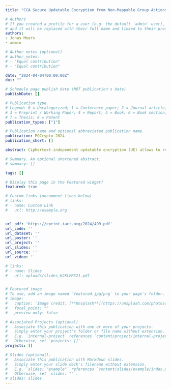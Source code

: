```yaml
---
title: "CCA Secure Updatable Encryption from Non-Mappable Group Actions"

# Authors
# If you created a profile for a user (e.g. the default `admin` user), write the username (folder name) here 
# and it will be replaced with their full name and linked to their profile.
authors:
- Jonas Meers
- admin

# Author notes (optional)
# author_notes:
# - "Equal contribution"
# - "Equal contribution"

date: "2024-04-04T00:00:00Z"
doi: ""

# Schedule page publish date (NOT publication's date).
publishDate: []

# Publication type.
# Legend: 0 = Uncategorized; 1 = Conference paper; 2 = Journal article;
# 3 = Preprint / Working Paper; 4 = Report; 5 = Book; 6 = Book section;
# 7 = Thesis; 8 = Patent
publication_types: ["1"]

# Publication name and optional abbreviated publication name.
publication: PQCrypto 2024
publication_short: []

abstract: Ciphertext-independent updatable encryption (UE) allows to rotate encryption keys and update ciphertexts via a token without the need to first download the ciphertexts. Although, syntactically, UE is a symmetric-key primitive, ciphertext-independent UE with forward secrecy and post-compromise security is known to imply public-key encryption (Alamati, Montgomery and Patranabis, CRYPTO 2019). Constructing post-quantum secure UE turns out to be a difficult task. While lattices offer the necessary homomorphic properties, the introduced noise allows only a bounded number of updates. Group actions have become an important alternative, however, their structure is limited. The only known UE scheme by Leroux and Roméas (IACR ePrint 2022/739) uses effective triple orbital group actions which uses additional algebraic structure of CSIDH. Using an ideal cipher, similar to the group-based scheme SHINE (Boyd et al., CRYPTO 2020), requires the group action to be mappable, a property that natural isogeny-based group actions do not satisfy. At the same time, other candidates based on non-commutative group actions suffer from linearity attacks. For these reasons, we explicitly ask how to construct UE from group actions that are not mappable. As a warm-up, we present BIN-UE which uses a bit-wise approach and is CPA secure based on the well-established assumption of weak pseudorandomness and in the standard model. We then construct the first actively secure UE scheme from post-quantum assumptions. Our scheme COM-UE extends BIN-UE via the Tag-then-Encrypt paradigm. We prove CCA security in the random oracle model based on a stronger computational assumption. We justify the hardness of our new assumption in the algebraic group action model.

# Summary. An optional shortened abstract.
# summary: []

tags: []

# Display this page in the Featured widget?
featured: true

# Custom links (uncomment lines below)
# links:
# - name: Custom Link
#   url: http://example.org


url_pdf: 'https://eprint.iacr.org/2024/499.pdf'
url_code: ''
url_dataset: ''
url_poster: ''
url_project: ''
url_slides: ''
url_source: ''
url_video: ''

# links:
# - name: Slides
#   url: uploads/slides_HJKLPRS21.pdf


# Featured image
# To use, add an image named `featured.jpg/png` to your page's folder. 
# image:
#   caption: 'Image credit: [**Unsplash**](https://unsplash.com/photos/pLCdAaMFLTE)'
#   focal_point: ""
#   preview_only: false

# Associated Projects (optional).
#   Associate this publication with one or more of your projects.
#   Simply enter your project's folder or file name without extension.
#   E.g. `internal-project` references `content/project/internal-project/index.md`.
#   Otherwise, set `projects: []`.
projects: []

# Slides (optional).
#   Associate this publication with Markdown slides.
#   Simply enter your slide deck's filename without extension.
#   E.g. `slides: "example"` references `content/slides/example/index.md`.
#   Otherwise, set `slides: ""`.
# slides: slides
---
```

